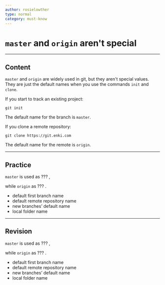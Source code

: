 ```yaml
---
author: rosielowther
type: normal
category: must-know
---
```


# `master` and `origin` aren't special


---

## Content

`master` and `origin` are widely used in git, but they aren't special values. They are just the default names when you use the commands `init` and `clone`.

If you start to track an existing project:

```plain-text
git init
```

The default name for the branch is `master`.

If you clone a remote repository:

```plain-text
git clone https://git.enki.com
```

The default name for the remote is `origin`.


---

## Practice

`master` is used as ??? ,

while `origin` as ??? .

- default first branch name
- default remote repository name
- new branches’ default name
- local folder name


---

## Revision

`master` is used as ??? ,

while `origin` as ??? .

- default first branch name
- default remote repository name
- new branches’ default name
- local folder name
 
